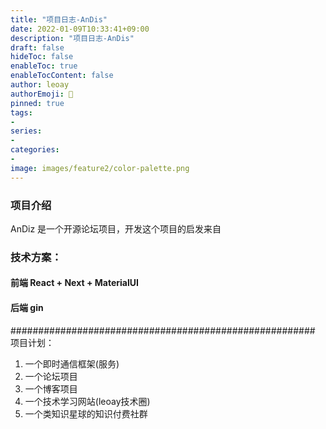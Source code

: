 ```yaml
---
title: "项目日志-AnDis"
date: 2022-01-09T10:33:41+09:00
description: "项目日志-AnDis"
draft: false
hideToc: false
enableToc: true
enableTocContent: false
author: leoay
authorEmoji: 🎅
pinned: true
tags:
- 
series:
- 
categories:
- 
image: images/feature2/color-palette.png
---
```


### 项目介绍
AnDiz 是一个开源论坛项目，开发这个项目的启发来自

### 技术方案：

#### 前端 React + Next + MaterialUI



#### 后端 gin

#######################################################
项目计划：
1. 一个即时通信框架(服务)
2. 一个论坛项目
3. 一个博客项目
4. 一个技术学习网站(leoay技术圈)
5. 一个类知识星球的知识付费社群